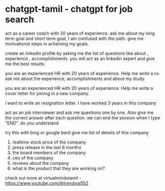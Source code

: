 # chatgpt-tamil - chatgpt for job search

act as a career coach with 20 years of experience. ask me about my long term goal and short term goal, I am confused with the path. give me motivational steps in acheiving my goals.


create an linkedin profile by asking me the list of questions like about , experience , accomplishments. you will act as an linkedin expert and give me the best results.


you are an experienced HR with 20 years of experience. Help me write a cv. ask me about the experience, accomplishments and about my study.

you are an experienced HR with 20 years of experience. Help me write a cover letter for joining in a new company.

i want to write an resignation letter. I have worked 3 years in this company


act as an job interviewer and ask me questions one by one. Also give me the correct answer after each question. we can end the session when I type "END".  do you understand


try this with bing or google bard
give me list of details of this company

1. realtime stock price of the company
2. press release in the last 6 months
3. the board members of the company
4. ceo of the company
5. reviews about the company
6. what is the product that they are working on?



check out more at virtualmindstamil - https://www.youtube.com/@trendyai552


